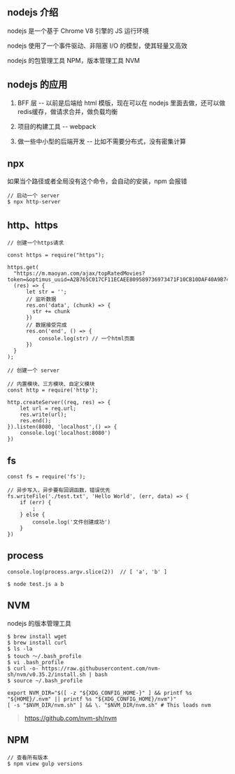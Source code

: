 ## nodejs 介绍

nodejs 是一个基于 Chrome V8 引擎的 JS 运行环境

nodejs 使用了一个事件驱动、非阻塞 I/O 的模型，使其轻量又高效

nodejs 的包管理工具 NPM，版本管理工具 NVM


## nodejs 的应用

1. BFF 层 -- 以前是后端给 html 模版，现在可以在 nodejs 里面去做，还可以做redis缓存，做请求合并，做负载均衡

2. 项目的构建工具 -- webpack

3. 做一些中小型的后端开发 -- 比如不需要分布式，没有密集计算

## npx

如果当个路径或者全局没有这个命令，会自动的安装，npm 会报错

```
// 启动一个 server
$ npx http-server
```

## http、https

```
// 创建一个https请求

const https = require("https");

https.get(
  "https://m.maoyan.com/ajax/topRatedMovies?token=&optimus_uuid=A2B765C017CF11ECAEE809589736973471F10CB10DAF40A9B74751F0FF070034&optimus_risk_level=71&optimus_code=10",
  (res) => {
      let str = '';
      // 监听数据
      res.on('data', (chunk) => {
        str += chunk
      })
      // 数据接受完成
      res.on('end', () => {
          console.log(str) // 一个html页面
      })
  }
);
```

```
// 创建一个 server

// 内置模块、三方模块、自定义模块
const http = require('http');

http.createServer((req, res) => {
    let url = req.url;
    res.write(url);
    res.end();
}).listen(8080, 'localhost',() => {
    console.log('localhost:8080')
})
```


## fs

```
const fs = require('fs');

// 异步写入，异步要有回调函数，错误优先
fs.writeFile('./test.txt', 'Hello World', (err, data) => {
    if (err) {
        ;
    } else {
        console.log('文件创建成功')
    }
})
```

## process

```
console.log(process.argv.slice(2))  // [ 'a', 'b' ]

$ node test.js a b
```

## NVM

nodejs 的版本管理工具

```
$ brew install wget
$ brew install curl
$ ls -la
$ touch ～/.bash_profile
$ vi .bash_profile
$ curl -o- https://raw.githubusercontent.com/nvm-sh/nvm/v0.35.2/install.sh | bash
$ source ~/.bash_profile

export NVM_DIR="$([ -z "${XDG_CONFIG_HOME-}" ] && printf %s "${HOME}/.nvm" || printf %s "${XDG_CONFIG_HOME}/nvm")"
[ -s "$NVM_DIR/nvm.sh" ] && \. "$NVM_DIR/nvm.sh" # This loads nvm

```

> https://github.com/nvm-sh/nvm

## NPM

```
// 查看所有版本
$ npm view gulp versions
```